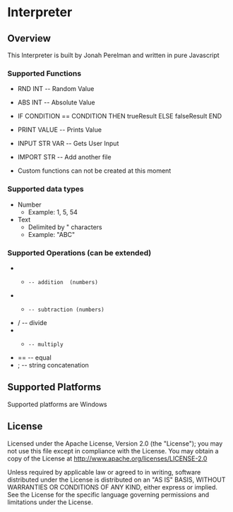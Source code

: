 Interpreter
===========

Overview
--------
This Interpreter is built by Jonah Perelman and written in pure Javascript

### Supported Functions
* RND INT -- Random Value
* ABS INT -- Absolute Value
* IF CONDITION == CONDITION THEN trueResult ELSE falseResult END
* PRINT VALUE -- Prints Value
* INPUT STR VAR -- Gets User Input
* IMPORT STR -- Add another file

* Custom functions can not be created at this moment

### Supported data types
* Number
  - Example: 1, 5, 54
* Text
  - Delimited by " characters
  - Example: "ABC"

### Supported Operations (can be extended)
* +		-- addition  (numbers)
* -		-- subtraction (numbers)
* /		-- divide
* *		-- multiply
* ==	-- equal
* ;     --  string concatenation

Supported Platforms
-------------------
Supported platforms are Windows

License
-------
Licensed under the Apache License, Version 2.0 (the "License"); you may not use this file except in compliance with the License. You may obtain a copy of the License at http://www.apache.org/licenses/LICENSE-2.0

Unless required by applicable law or agreed to in writing, software distributed under the License is distributed on an "AS IS" BASIS, WITHOUT WARRANTIES OR CONDITIONS OF ANY KIND, either express or implied. See the License for the specific language governing permissions and limitations under the License.
